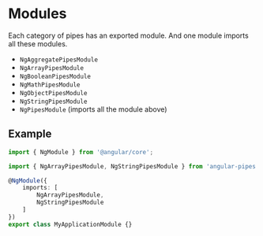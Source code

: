# Modules

Each category of pipes has an exported module. And one module imports all these modules.

* `NgAggregatePipesModule`
* `NgArrayPipesModule`
* `NgBooleanPipesModule`
* `NgMathPipesModule`
* `NgObjectPipesModule`
* `NgStringPipesModule`
* `NgPipesModule` (imports all the module above)


## Example

```typescript
import { NgModule } from '@angular/core';

import { NgArrayPipesModule, NgStringPipesModule } from 'angular-pipes';

@NgModule({
    imports: [
        NgArrayPipesModule,
        NgStringPipesModule
    ]
})
export class MyApplicationModule {}

```
